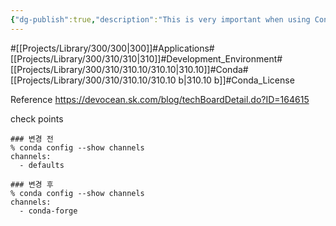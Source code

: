 ```yaml
---
{"dg-publish":true,"description":"This is very important when using Conda! In a nutshell, the change in licensing policy will affect your ability to download packages through other channels or use other tools such as conda forge, depending on your scale.","permalink":"/projects/library/300/310/310-10/310-10-b/","dgPassFrontmatter":true,"noteIcon":"0","created":"2024-03-07T10:27:37.643+09:00","updated":"2024-04-30T11:05:19.817+09:00"}
---
```


#[[Projects/Library/300/300\|300]]#Applications#[[Projects/Library/300/310/310\|310]]#Development_Environment#[[Projects/Library/300/310/310.10/310.10\|310.10]]#Conda#[[Projects/Library/300/310/310.10/310.10 b\|310.10 b]]#Conda_License



Reference
https://devocean.sk.com/blog/techBoardDetail.do?ID=164615


check points
```
### 변경 전
% conda config --show channels
channels:
  - defaults

### 변경 후
% conda config --show channels
channels:
  - conda-forge
```